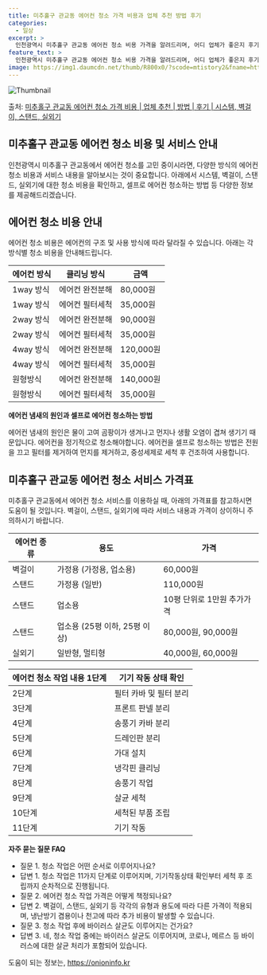 ```yaml
---
title: 미추홀구 관교동 에어컨 청소 가격 비용과 업체 추천 방법 후기
categories:
  - 일상
excerpt: >
  인천광역시 미추홀구 관교동 에어컨 청소 비용 가격을 알려드리며, 어디 업체가 좋은지 후기를 통해 알아보겠습니다. 현재 글에서는 시스템, 벽걸이, 스탠드, 실외기 각각에 대해 청소 비용이 나와 있으니 참고하시면 되겠습니다. 에어컨 분해 청소 방법 보기 👈 클릭셀프 에어컨 청소 방법 보기👈 클릭미추홀구 관교동 에어컨 청소 비용시스템에어컨 방식클리닝방식금액1way 방식에어컨 완전분해80,000원1way 방식에어컨 필터세척35,000원2way 방식에어컨 완전분해90,000원2way 방식에어컨 필터세척35,000원4way 방식에어컨 완전분해120,000원4way 방식에어컨 필터세척35,000원원형방식에어컨 완전분해140,000원원형방식에어컨 필터세척35,000원에어컨 청소 견적 샘플 보기 👈 클릭에어컨 냄새의 원..
feature_text: >
  인천광역시 미추홀구 관교동 에어컨 청소 비용 가격을 알려드리며, 어디 업체가 좋은지 후기를 통해 알아보겠습니다. 현재 글에서는 시스템, 벽걸이, 스탠드, 실외기 각각에 대해 청소 비용이 나와 있으니 참고하시면 되겠습니다. 에어컨 분해 청소 방법 보기 👈 클릭셀프 에어컨 청소 방법 보기👈 클릭미추홀구 관교동 에어컨 청소 비용시스템에어컨 방식클리닝방식금액1way 방식에어컨 완전분해80,000원1way 방식에어컨 필터세척35,000원2way 방식에어컨 완전분해90,000원2way 방식에어컨 필터세척35,000원4way 방식에어컨 완전분해120,000원4way 방식에어컨 필터세척35,000원원형방식에어컨 완전분해140,000원원형방식에어컨 필터세척35,000원에어컨 청소 견적 샘플 보기 👈 클릭에어컨 냄새의 원..
image: https://img1.daumcdn.net/thumb/R800x0/?scode=mtistory2&fname=https%3A%2F%2Fblog.kakaocdn.net%2Fdn%2F5ZPF1%2FbtsHv6ZfN5T%2F6xbzchhIabIHtUBSkeZa4k%2Fimg.webp
---
```


![Thumbnail](https://img1.daumcdn.net/thumb/R800x0/?scode=mtistory2&fname=https%3A%2F%2Fblog.kakaocdn.net%2Fdn%2F5ZPF1%2FbtsHv6ZfN5T%2F6xbzchhIabIHtUBSkeZa4k%2Fimg.webp)

<p>출처: <a href="https://onioninfo.kr/entry/%EB%AF%B8%EC%B6%94%ED%99%80%EA%B5%AC-%EA%B4%80%EA%B5%90%EB%8F%99-%EC%97%90%EC%96%B4%EC%BB%A8-%EC%B2%AD%EC%86%8C-%EA%B0%80%EA%B2%A9-%EB%B9%84%EC%9A%A9-%EC%97%85%EC%B2%B4-%EC%B6%94%EC%B2%9C-%EB%B0%A9%EB%B2%95-%ED%9B%84%EA%B8%B0-%EC%8B%9C%EC%8A%A4%ED%85%9C-%EB%B2%BD%EA%B1%B8%EC%9D%B4-%EC%8A%A4%ED%83%A0%EB%93%9C-%EC%8B%A4%EC%99%B8%EA%B8%B0" rel="dofollow">미추홀구 관교동 에어컨 청소 가격 비용 | 업체 추천 | 방법 | 후기 | 시스템, 벽걸이, 스탠드, 실외기</a> </p>

## 미추홀구 관교동 에어컨 청소 비용 및 서비스 안내



인천광역시 미추홀구 관교동에서 에어컨 청소를 고민 중이시라면, 다양한 방식의 에어컨 청소 비용과 서비스 내용을 알아보시는 것이 중요합니다.
아래에서 시스템, 벽걸이, 스탠드, 실외기에 대한 청소 비용을 확인하고, 셀프로 에어컨 청소하는 방법 등 다양한 정보를 제공해드리겠습니다.



## 에어컨 청소 비용 안내

에어컨 청소 비용은 에어컨의 구조 및 사용 방식에 따라 달라질 수 있습니다. 아래는 각 방식별 청소 비용을 안내해드립니다.

**에어컨 방식** | **클리닝 방식** | **금액**  
---|---|---  
1way 방식 | 에어컨 완전분해 | 80,000원  
1way 방식 | 에어컨 필터세척 | 35,000원  
2way 방식 | 에어컨 완전분해 | 90,000원  
2way 방식 | 에어컨 필터세척 | 35,000원  
4way 방식 | 에어컨 완전분해 | 120,000원  
4way 방식 | 에어컨 필터세척 | 35,000원  
원형방식 | 에어컨 완전분해 | 140,000원  
원형방식 | 에어컨 필터세척 | 35,000원  
  


**에어컨 냄새의 원인과 셀프로 에어컨 청소하는 방법**

에어컨 냄새의 원인은 물이 고여 곰팡이가 생겨나고 먼지나 생활 오염이 겹쳐 생기기 때문입니다. 에어컨을 정기적으로 청소해야합니다. 에어컨을
셀프로 청소하는 방법은 전원을 끄고 필터를 제거하여 먼지를 제거하고, 중성세제로 세척 후 건조하여 사용합니다.



## 미추홀구 관교동 에어컨 청소 서비스 가격표

미추홀구 관교동에서 에어컨 청소 서비스를 이용하실 때, 아래의 가격표를 참고하시면 도움이 될 것입니다. 벽걸이, 스탠드, 실외기에 따라
서비스 내용과 가격이 상이하니 주의하시기 바랍니다.

**에어컨 종류** | **용도** | **가격**  
---|---|---  
벽걸이 | 가정용 (가정용, 업소용) | 60,000원  
스탠드 | 가정용 (일반) | 110,000원  
스탠드 | 업소용 | 10평 단위로 1만원 추가가격  
스탠드 | 업소용 (25평 이하, 25평 이상) | 80,000원, 90,000원  
실외기 | 일반형, 멀티형 | 40,000원, 60,000원  
  


**에어컨 청소 작업 내용** 1단계 | 기기 작동 상태 확인  
---|---  
2단계 | 필터 카바 및 필터 분리  
3단계 | 프론트 판넬 분리  
4단계 | 송풍기 카바 분리  
5단계 | 드레인판 분리  
6단계 | 가대 설치  
7단계 | 냉각핀 클리닝  
8단계 | 송풍기 작업  
9단계 | 살균 세척  
10단계 | 세척된 부품 조립  
11단계 | 기기 작동  
  


**자주 묻는 질문 FAQ**

  * 질문 1. 청소 작업은 어떤 순서로 이루어지나요?
  * 답변 1. 청소 작업은 11가지 단계로 이루어지며, 기기작동상태 확인부터 세척 후 조립까지 순차적으로 진행됩니다.
  * 질문 2. 에어컨 청소 작업 가격은 어떻게 책정되나요?
  * 답변 2. 벽걸이, 스탠드, 실외기 등 각각의 유형과 용도에 따라 다른 가격이 적용되며, 냉난방기 겸용이나 천고에 따라 추가 비용이 발생할 수 있습니다.
  * 질문 3. 청소 작업 후에 바이러스 살균도 이루어지는 건가요?
  * 답변 3. 네, 청소 작업 중에는 바이러스 살균도 이루어지며, 코로나, 메르스 등 바이러스에 대한 살균 처리가 포함되어 있습니다.





 

도움이 되는 정보는, <a href="https://onioninfo.kr" rel="dofollow">https://onioninfo.kr</a>


